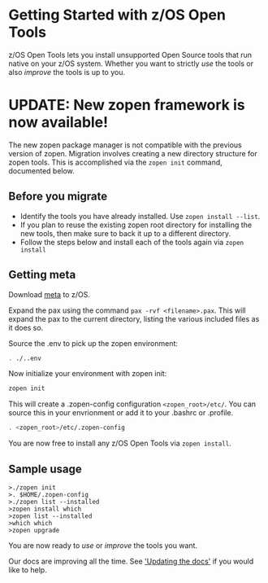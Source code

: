 # Getting Started with z/OS Open Tools

z/OS Open Tools lets you install unsupported Open Source tools that run native on your z/OS system. 
Whether you want to strictly _use_ the tools or also _improve_ the tools is up to you.

# UPDATE: New zopen framework is now available!

The new zopen package manager is not compatible with the previous version of zopen. Migration involves creating a new directory structure for zopen tools. This is accomplished via the `zopen init` command, documented below.

## Before you migrate
* Identify the tools you have already installed. Use `zopen install --list`.
* If you plan to reuse the existing zopen root directory for installing the new tools, then make sure to back it up to a different directory.
* Follow the steps below and install each of the tools again via `zopen install`

## Getting meta

Download [meta](https://github.com/ZOSOpenTools/meta/releases/download/TDB) to z/OS.

Expand the pax using the command ```pax -rvf <filename>.pax```.  This will expand the pax to the current directory, listing the various included files as it does so.

Source the .env to pick up the zopen environment:
```bash
. ./..env
```

Now initialize your environment with zopen init:
```bash
zopen init
```

This will create a .zopen-config configuration `<zopen_root>/etc/`. You can source this in your envrionment or add it to your .bashrc or .profile.

```bash
. <zopen_root>/etc/.zopen-config
```

You are now free to install any z/OS Open Tools via `zopen install`.

## Sample usage
```
>./zopen init
>. $HOME/.zopen-config
>./zopen list --installed
>zopen install which
>zopen list --installed
>which which
>zopen upgrade
```

You are now ready to _use_ or _improve_ the tools you want.

Our docs are improving all the time. See ['Updating the docs'](../UpdateDocs) if you would like to help.
